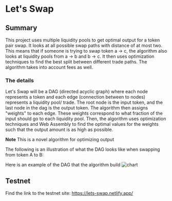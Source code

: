 # Let's Swap 
## Summary
This project uses multiple liquidity pools to get optimal output for a token pair swap. It looks at all possible swap paths with distance of at most two. This means that if someone is trying to swap token a -> c, the algorithm also looks at liquidity pools from a -> b and b -> c. It then uses optimization techniques to find the best split between different trade paths. The algorithm takes into account fees as well.

### The details
Let's Swap will be a DAG (directed acyclic graph) where each node represents a token and each edge (connection between to nodes) represents a liquidity pool/ trade. The root node is the input token, and the last node in the dag is the output token. The algorithm then assigns "weights" to each edge. These weights correspond to what fraction of the input should go to each liquidity pool. Then, the algorithm uses optimization techniques and Web Assembly to find the optimal values for the weights such that the output amount is as high as possible.

**Note** This is a novel algorithm for optimizing output

The following is an illustration of what the DAG looks like when swapping from token A to B:

Here is an example of the DAG that the algorithm build
![chart](https://user-images.githubusercontent.com/18239203/132230306-769267c7-7c03-4321-bc0a-6475d437ca36.png)


## Testnet
Find the link to the testnet site: https://lets-swap.netlify.app/
